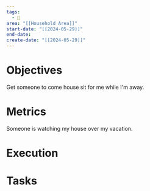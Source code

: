 ```yaml
---
tags:
  - 🚧
area: "[[Household Area]]"
start-date: "[[2024-05-29]]"
end-date: 
create-date: "[[2024-05-29]]"
---
```

# Objectives

Get someone to come house sit for me while I'm away.
# Metrics

Someone is watching my house over my vacation.
# Execution


# Tasks

